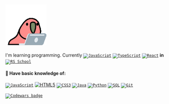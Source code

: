 ## ![parrot](./laptop_parrot.gif)

I'm learning programming.
Currently
<a href="https://www.javascript.com"><code><img alt="JavaScript" height="30px" src="https://cdn.svgporn.com/logos/javascript.svg" /></code></a>
<a href="https://www.typescriptlang.org"><code><img alt="TypeScript" height="30px" src="https://cdn.svgporn.com/logos/typescript-icon.svg" /></code></a>
<a href="https://www.reactjs.org"><code><img alt="React" height="30px" src="https://cdn.svgporn.com/logos/react.svg" /></code></a>
**in**
<a href="https://rs.school"><code><img alt="RS School" height="30px" src="https://rs.school/images/rs_school.svg" /></code></a>

#### :triangular_flag_on_post: Have basic knowledge of:

<p>
 <a href="https://www.javascript.com"><code><img alt="JavaScript" height="40px" src="https://cdn.svgporn.com/logos/javascript.svg" /></code></a>
 <a href="https://en.wikipedia.org/wiki/HTML"><img alt="HTML5" height="40px" src="https://cdn.svgporn.com/logos/html-5.svg" /></code></a>
 <a href="https://en.wikipedia.org/wiki/Cascading_Style_Sheets"><code><img alt="CSS3" height="40px" src="https://cdn.svgporn.com/logos/css-3.svg" /></code></a>
 <a href="https://www.java.com"><code><img alt="Java" height="40px" src="https://cdn.svgporn.com/logos/java.svg" /></code></a>
 <a href="https://www.python.org"><code><img alt="Python" height="40px" src="https://cdn.svgporn.com/logos/python.svg" /></code></a>
 <a href="https://en.wikipedia.org/wiki/SQL"><code><img alt="SQL" height="40px" src="https://upload.wikimedia.org/wikipedia/commons/8/87/Sql_data_base_with_logo.png" /></code></a>
 <a href="https://git-scm.com"><code><img alt="Git" height="40px" src="https://cdn.svgporn.com/logos/git.svg" /></code></a>
</p>

<p>
  <a href="https://www.codewars.com/users/redvoxdev"><code><img alt="Codewars badge" height="40px" src="https://www.codewars.com/users/redvoxdev/badges/large" /></code></a>
</p>
